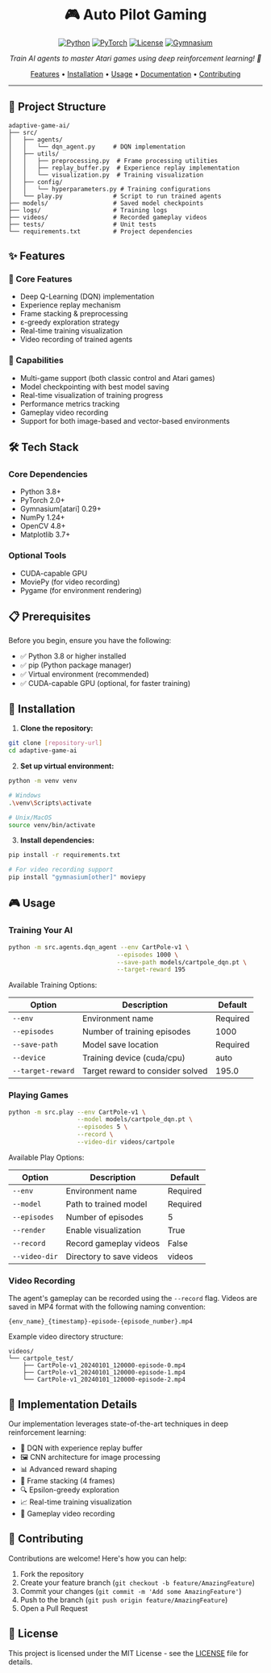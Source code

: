 <div align="center">

# 🎮 Auto Pilot Gaming

[![Python](https://img.shields.io/badge/Python-3.8%2B-blue?style=for-the-badge&logo=python)](https://www.python.org/)
[![PyTorch](https://img.shields.io/badge/PyTorch-Latest-red?style=for-the-badge&logo=pytorch)](https://pytorch.org/)
[![License](https://img.shields.io/badge/License-MIT-green?style=for-the-badge)](LICENSE)
[![Gymnasium](https://img.shields.io/badge/Gymnasium-Latest-orange?style=for-the-badge)](https://gymnasium.farama.org/)

<p align="center">
    <em>Train AI agents to master Atari games using deep reinforcement learning! 🚀</em>
</p>

[Features](#features) • [Installation](#-installation) • [Usage](#-usage) • [Documentation](#-documentation) • [Contributing](#-contributing)

---

</div>

## 📁 Project Structure

```
adaptive-game-ai/
├── src/
│   ├── agents/
│   │   └── dqn_agent.py     # DQN implementation
│   ├── utils/
│   │   ├── preprocessing.py  # Frame processing utilities
│   │   ├── replay_buffer.py  # Experience replay implementation
│   │   └── visualization.py  # Training visualization
│   ├── config/
│   │   └── hyperparameters.py # Training configurations
│   └── play.py              # Script to run trained agents
├── models/                  # Saved model checkpoints
├── logs/                    # Training logs
├── videos/                  # Recorded gameplay videos
├── tests/                   # Unit tests
└── requirements.txt         # Project dependencies
```

## ✨ Features

### 🧠 Core Features
- Deep Q-Learning (DQN) implementation
- Experience replay mechanism
- Frame stacking & preprocessing
- ε-greedy exploration strategy
- Real-time training visualization
- Video recording of trained agents

### 🎯 Capabilities
- Multi-game support (both classic control and Atari games)
- Model checkpointing with best model saving
- Real-time visualization of training progress
- Performance metrics tracking
- Gameplay video recording
- Support for both image-based and vector-based environments

## 🛠️ Tech Stack

### Core Dependencies
- Python 3.8+
- PyTorch 2.0+
- Gymnasium[atari] 0.29+
- NumPy 1.24+
- OpenCV 4.8+
- Matplotlib 3.7+

### Optional Tools
- CUDA-capable GPU
- MoviePy (for video recording)
- Pygame (for environment rendering)

## 📋 Prerequisites

Before you begin, ensure you have the following:
- ✅ Python 3.8 or higher installed
- ✅ pip (Python package manager)
- ✅ Virtual environment (recommended)
- ✅ CUDA-capable GPU (optional, for faster training)

## 🚀 Installation

1. **Clone the repository:**

```bash
git clone [repository-url]
cd adaptive-game-ai
```

2. **Set up virtual environment:**

```bash
python -m venv venv

# Windows
.\venv\Scripts\activate

# Unix/MacOS
source venv/bin/activate
```

3. **Install dependencies:**

```bash
pip install -r requirements.txt

# For video recording support
pip install "gymnasium[other]" moviepy
```

## 🎮 Usage

### Training Your AI

```bash
python -m src.agents.dqn_agent --env CartPole-v1 \
                              --episodes 1000 \
                              --save-path models/cartpole_dqn.pt \
                              --target-reward 195
```

Available Training Options:

| Option | Description | Default |
|--------|-------------|---------|
| `--env` | Environment name | Required |
| `--episodes` | Number of training episodes | 1000 |
| `--save-path` | Model save location | Required |
| `--device` | Training device (cuda/cpu) | auto |
| `--target-reward` | Target reward to consider solved | 195.0 |

### Playing Games

```bash
python -m src.play --env CartPole-v1 \
                   --model models/cartpole_dqn.pt \
                   --episodes 5 \
                   --record \
                   --video-dir videos/cartpole
```

Available Play Options:

| Option | Description | Default |
|--------|-------------|---------|
| `--env` | Environment name | Required |
| `--model` | Path to trained model | Required |
| `--episodes` | Number of episodes | 5 |
| `--render` | Enable visualization | True |
| `--record` | Record gameplay videos | False |
| `--video-dir` | Directory to save videos | videos |

### Video Recording

The agent's gameplay can be recorded using the `--record` flag. Videos are saved in MP4 format with the following naming convention:
```
{env_name}_{timestamp}-episode-{episode_number}.mp4
```

Example video directory structure:
```
videos/
└── cartpole_test/
    ├── CartPole-v1_20240101_120000-episode-0.mp4
    ├── CartPole-v1_20240101_120000-episode-1.mp4
    └── CartPole-v1_20240101_120000-episode-2.mp4
```

## 🧪 Implementation Details

Our implementation leverages state-of-the-art techniques in deep reinforcement learning:

- 🔄 DQN with experience replay buffer
- 🖼️ CNN architecture for image processing
- 📊 Advanced reward shaping
- 🎯 Frame stacking (4 frames)
- 🔍 Epsilon-greedy exploration
- 📈 Real-time training visualization
- 🎥 Gameplay video recording

## 🤝 Contributing

Contributions are welcome! Here's how you can help:

1. Fork the repository
2. Create your feature branch (`git checkout -b feature/AmazingFeature`)
3. Commit your changes (`git commit -m 'Add some AmazingFeature'`)
4. Push to the branch (`git push origin feature/AmazingFeature`)
5. Open a Pull Request

## 📄 License

This project is licensed under the MIT License - see the [LICENSE](LICENSE) file for details.
